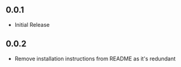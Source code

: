 ## 0.0.1

* Initial Release

## 0.0.2

* Remove installation instructions from README as it's redundant
